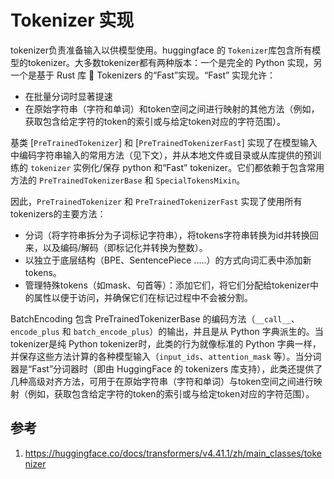 
# Tokenizer 实现

tokenizer负责准备输入以供模型使用。huggingface 的 `Tokenizer`库包含所有模型的tokenizer。大多数tokenizer都有两种版本：一个是完全的 Python 实现，另一个是基于 Rust 库 🤗 Tokenizers 的“Fast”实现。“Fast” 实现允许：

* 在批量分词时显著提速
* 在原始字符串（字符和单词）和token空间之间进行映射的其他方法（例如，获取包含给定字符的token的索引或与给定token对应的字符范围）。
  
基类 [`PreTrainedTokenizer`] 和 [`PreTrainedTokenizerFast`] 实现了在模型输入中编码字符串输入的常用方法（见下文），并从本地文件或目录或从库提供的预训练的 `tokenizer` 实例化/保存 python 和“Fast” tokenizer。它们都依赖于包含常用方法的 `PreTrainedTokenizerBase` 和 `SpecialTokensMixin`。

因此，`PreTrainedTokenizer` 和 `PreTrainedTokenizerFast` 实现了使用所有tokenizers的主要方法：

* 分词（将字符串拆分为子词标记字符串），将tokens字符串转换为id并转换回来，以及编码/解码（即标记化并转换为整数）。
* 以独立于底层结构（BPE、SentencePiece .....）的方式向词汇表中添加新 tokens。
* 管理特殊tokens（如mask、句首等）：添加它们，将它们分配给tokenizer中的属性以便于访问，并确保它们在标记过程中不会被分割。

BatchEncoding 包含 PreTrainedTokenizerBase 的编码方法（`__call__`、`encode_plus` 和 `batch_encode_plus`）的输出，并且是从 Python 字典派生的。当tokenizer是纯 Python tokenizer时，此类的行为就像标准的 Python 字典一样，并保存这些方法计算的各种模型输入（`input_ids`、`attention_mask` 等）。当分词器是“Fast”分词器时（即由 HuggingFace 的 tokenizers 库支持），此类还提供了几种高级对齐方法，可用于在原始字符串（字符和单词）与token空间之间进行映射（例如，获取包含给定字符的token的索引或与给定token对应的字符范围）。


## 参考
1. https://huggingface.co/docs/transformers/v4.41.1/zh/main_classes/tokenizer